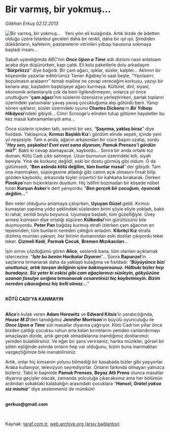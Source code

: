 # Bir varmış, bir yokmuş...

*Gökhan Erkuş 02.12.2013*

<div class="yazi"><img align="left" alt="Bir varmış, bir yokmuş..." border="0" src="http://www.taraf.com.tr/fotoraflar/makaleler/bir-varmis-bir-yokmus-2_5059_orijinal.jpg" style="border-right-width:10px; border-color:#FFFFFF"/><p>Yeni yılın eli kulağında. Artık bizde de âdetten olduğu üzere İstanbul geceleri daha bir renkli, daha bir ışıl ışıl. Şimdiden dükkânların, kafelerin, pastanelerin vitrinleri yılbaşı havasına sokmaya başladı insanı...</p>
<p>Sabah uyandığımda <i>ABC</i>’nin <b><i>Once Upon a Time</i></b> adlı dizisini nasıl anlatsam acaba diye düşünürken, kapı çaldı. Eli kolu paketlerle dolu arkadaşım “<b>Sürpriizzz</b>” diye bağırdı. Bir çam ağacı, ışıklar, süsler, kalpler... Aklımın bir köşesinde yazarlar editörümüz Tamer Ağabey’in saat beşte, “Yazılaarrr, bozulmasın aralaarrr” temalı mailine ne cevap vereceğim korkusu, yazıyı bir kenara atıp, başladım başköşeye ağacı kurmaya. Kültürel, dinî, siyasî, ekonomik anlamlarıyla çok da beni ilgilendirmeyen, onlarca yıl önce unuttuğum “<b>çam ağacı</b>”nın süslerini özensizce yerleştirirken, parlak topların üzerindeki yansımalar yavaş yavaş çocukluğuma alıp götürdü beni. Yanıp sönen ışıkların, süsler üzerindeki oyunu <b>Charles Dickens</b>’ın <b><i>Bir Yılbaşı Hikâyesi</i></b>’ndeki gibiydi... Cimri Scrooge’u elinden tutup götüren hayaletler bu kez masal kahramanlarıydı ama... </p>
<p>Önce süslerin içinden tatlı, sevimli bir ses, “<b>Şaşırma, yaklaş biraz</b>” diye fısıldadı. Yaklaşınca, <b>Kırmızı Başlıklı Kız</b>’ı gördüm elinde sepeti, içinde yeni yıl neşesiyle. Tam o anda, ağacın arkasından bir cüce başını uzatıp, sordu “<b><i>Hey sen, şaşkaloz! Evet evet sana diyorum; Pamuk Prenses’i gördün mü?</i></b>”. Baktı ki cevap alamayacak, kayboldu... Sonra bir anda ortalık toz duman; Kötü Cadı çıktı sahneye. Uzun burnunun üzerindeki kıllı, siyah beniyle. Yine de korkunç değildi, eski bir dostu görmüş gibi oldum. O da gülümsedi, “<b>Ben aslında kötü değilim, tüm bunlar masal</b>” der gibiydi. Tam ona inanmışken, süpürgesine atladığı gibi camın açık olmasını fırsat bilip gözden kayboldu, arkasında tüyler ürpertici bir kahkaha bırakarak. Derken <b>Pinokyo</b>’nun hıçkırıklarını duydum. Hiç istifini bozmadan bir köşede nöbet tutan <b>Kurşun Asker</b>’e dert yanıyordu: “<b><i>Ben gerçek bir çocuğum, oyuncak değilim...</i></b>”</p>
<p>Ben neler olduğunu anlamaya çalışırken, <b>Uyuyan Güzel</b> geldi. Kırmızı kumaştan yapılma yıldız şeklindeki süslerden birini şöyle eliyle yokladı, baktı ki rahat, serildi boylu boyunca. Uyumaya başladı, tüm güzelliğiyle. Üvey annesi kızmasın diye ortalığı süpüren <b>Külkedisi</b>’nin gürültüsünü bile duymuyordu. <b>Peter Pan</b> bağdaş kurmuş etrafı izlerken çam ağacının en tepesinden, tüm bunların nereden çıktığını anladım. <b>Kibritçi Kız</b> etrafa dizilmiş mumları yakıyor, her birinin dumanından eski dostlar çıkıyordu teker teker. <b>Çizmeli Kedi</b>, <b>Parmak Çocuk</b>, <b>Bremen Mızıkacıları</b>...</p>
<p>İşin sırrını çözdüğümü gören <b>Alice</b>, seslendi bana, tüm olanları açıklamak istercesine. “<b><i>İşte bu benim Harikalar Diyarım</i></b>”... Sonra <b>Rapunzel</b>’in saçlarına tırmanarak daha da yaklaştı kulağıma ve fısıldadı: “<b><i>Büyüyünce bizi unuttunuz, artık tavşan deliğinin içine bakmıyorsunuz. Hâlbuki bizler hep buradayız. Siz yeter ki eskisi gibi çam ağaçlarınızı süsleyin, gökyüzüne uzanan fasulye sırığına tırmanacak cesaretinizi hiç kaybetmeyin. Bizim nereden çıkacağımız hiç belli olmaz...</i></b>”</p>
<p><b><br/>KÖTÜ CADI’YA KANMAYIN</b></p>
<p><b><br/>Alice</b>’e kulak veren <b>Adam Horowitz</b> ve <b>Edward Kitsis</b>’in yaratıcılığında, <b><i>House M.D</i></b>’den tanıdığımız <b>Jennifer Morrison</b>’ın büyülü oyunculuğu ile <b><i>Once Upon a Time</i></b> sizi masallar diyarına çağırıyor. Kötü Cadı’nın yıllar önce bizden çaldığı çocuksu ruhun arta kalan kırıntılarını yeniden canlandırmayı amaçlayan dizide, artık gerçek olmadıklarına inandığımız dostlarımızı yeniden bulabilirsiniz. Ve eğer bir şans verirseniz; harika müzikler, görsel bir şölen eşliğinde aslında onların hep var olduğunu, bizim buna inanmaktan vazgeçtiğimize bile inanabilirsiniz. </p>
<p>Artık, onlar hiç kimsenin yolunu bilmediği bir kasabada bizler gibi yaşıyorlar. Araba kullanıyor, televizyon seyrediyorlar. Onların farkında olmayan yalnızca bizleriz. Tabii ki başrolde <b>Pamuk Prenses</b>, <b>Beyaz Atlı Prens</b> olunca masallar diyarına geçişler olacak, zamanda yolculuğa çıkacaksınız ama her bölümün ardından sokaktaki kalabalığın arasındaki çocuklara “<b><i>Hansel, Gratel yoksa siz misiniz</i></b>” diye seslenmeniz de mümkün!</p><b>
<p><br/>gerkus@gmail.com</p>
<p></p></b> 
</div>

Kaynak: [taraf.com.tr](http://www.taraf.com.tr/gokhan-erkus/makale-bir-varmis-bir-yokmus-2.htm), [web.archive.org (arşiv bağlantısı)](http://web.archive.org/web/20131203033117/http://www.taraf.com.tr/gokhan-erkus/makale-bir-varmis-bir-yokmus-2.htm)
